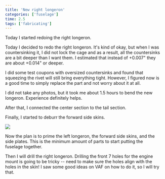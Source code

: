 ```yaml
---
title: 'New right longeron'
categories: ['fuselage']
time: 2.5
tags: ['fabricating']
---
```


Today I started redoing the right longeron.

<!-- more -->

Today I decided to redo the right longeron. It's kind of okay, but when I was countersinking it, I did not lock the cage and as a result, all the countersinks are a bit deeper than I want them. I estimated that instead of +0.007" they are about +0.014" or deeper.

I did some test coupons with oversized countersinks and found that squeezing the rivet will still bring everything tight. However, I figured now is a good time to simply replace the part and not worry about it at all.

I did not take any photos, but it took me about 1.5 hours to bend the new longeron. Experience definitely helps.

After that, I connected the center section to the tail section.

Finally, I started to deburr the forward side skins.

![](0-deburning-the-skins.jpeg)

Now the plan is to prime the left longeron, the forward side skins, and the side plates. This is the minimum amount of parts to start putting the fuselage together.

Then I will drill the right longeron. Drilling the front 7 holes for the engine mount is going to be tricky -- need to make sure the holes align with the holes in the skin! I saw some good ideas on VAF on how to do it, so I will try that.
